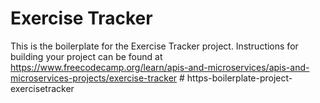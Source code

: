 # Exercise Tracker

This is the boilerplate for the Exercise Tracker project. Instructions for building your project can be found at https://www.freecodecamp.org/learn/apis-and-microservices/apis-and-microservices-projects/exercise-tracker
#   h t t p s - b o i l e r p l a t e - p r o j e c t - e x e r c i s e t r a c k e r  
 